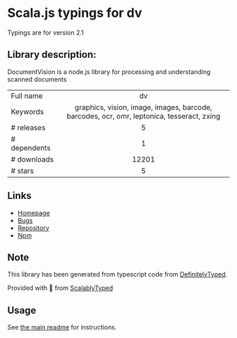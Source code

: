 
# Scala.js typings for dv

Typings are for version 2.1

## Library description:
DocumentVision is a node.js library for processing and understanding scanned documents

|                    |                 |
| ------------------ | :-------------: |
| Full name          | dv |
| Keywords           | graphics, vision, image, images, barcode, barcodes, ocr, omr, leptonica, tesseract, zxing |
| # releases         | 5 |
| # dependents       | 1 |
| # downloads        | 12201 |
| # stars            | 5 |

## Links
- [Homepage](https://github.com/creatale/node-dv)
- [Bugs](https://github.com/creatale/node-dv/issues)
- [Repository](https://github.com/creatale/node-dv)
- [Npm](https://www.npmjs.com/package/dv)
    


## Note
This library has been generated from typescript code from [DefinitelyTyped](https://definitelytyped.org).

Provided with :purple_heart: from [ScalablyTyped](https://github.com/oyvindberg/ScalablyTyped)

## Usage
See [the main readme](../../readme.md) for instructions.



